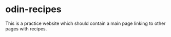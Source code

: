 # odin-recipes
This is a practice website which should contain a main page linking to other pages with recipes. 